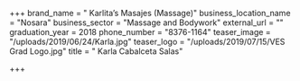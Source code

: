 +++
brand_name = " Karlita’s Masajes (Massage)"
business_location_name = "Nosara"
business_sector = "Massage and Bodywork"
external_url = ""
graduation_year = 2018
phone_number = "8376-1164"
teaser_image = "/uploads/2019/06/24/Karla.jpg"
teaser_logo = "/uploads/2019/07/15/VES Grad Logo.jpg"
title = " Karla Cabalceta Salas"

+++
